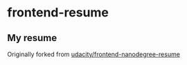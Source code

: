 # frontend-resume
## My resume

Originally forked from [udacity/frontend-nanodegree-resume](https://github.com/udacity/frontend-nanodegree-resume)
